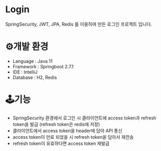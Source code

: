 # Login
SpringSecurity, JWT, JPA, Redis 를 이용하여 만든 로그인 프로젝트 입니다.

# ⚙개발 환경
- Language : Java 11
- Framework : Springboot 2.7.1
- IDE : IntelliJ
- Database : H2, Redis

# 🕹기능
- SpringSecurity 환경에서 로그인 시 클라이언트에 access token과 refresh token을 발급 (refresh token은 redis에 저장)
- 클라이언트에서 access token을 header에 담아 API 통신
- access token이 만료 되었을 시 refresh token을 담아서 재전송
- refresh token이 유효하다면 access token 재발급


